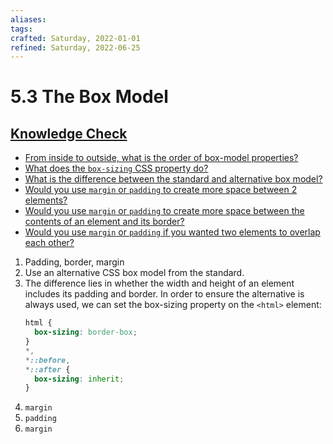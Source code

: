 ```yaml
---
aliases:
tags:
crafted: Saturday, 2022-01-01
refined: Saturday, 2022-06-25
---
```


# 5.3 The Box Model

## [Knowledge Check](https://www.theodinproject.com/paths/foundations/courses/foundations/lessons/the-box-model#knowledge-check)

- [From inside to outside, what is the order of box-model properties?](https://www.theodinproject.com/paths/foundations/courses/foundations/lessons/the-box-model#the-box-model)
- [What does the `box-sizing` CSS property do?](https://developer.mozilla.org/en-US/docs/Learn/CSS/Building_blocks/The_box_model#the_alternative_css_box_model)
- [What is the difference between the standard and alternative box model?](https://developer.mozilla.org/en-US/docs/Learn/CSS/Building_blocks/The_box_model#the_alternative_css_box_model)
- [Would you use `margin` or `padding` to create more space between 2 elements?](https://developer.mozilla.org/en-US/docs/Learn/CSS/Building_blocks/The_box_model#margins_padding_and_borders)
- [Would you use `margin` or `padding` to create more space between the contents of an element and its border?](https://developer.mozilla.org/en-US/docs/Learn/CSS/Building_blocks/The_box_model#margins_padding_and_borders)
- [Would you use `margin` or `padding` if you wanted two elements to overlap each other?](https://developer.mozilla.org/en-US/docs/Learn/CSS/Building_blocks/The_box_model#margins_padding_and_borders)

1. Padding, border, margin
2. Use an alternative CSS box model from the standard.
3. The difference lies in whether the width and height of an element includes its padding and border. In order to ensure the alternative is always used, we can set the box-sizing property on the `<html>` element:
   ```css
   html {
     box-sizing: border-box;
   }
   *,
   *::before,
   *::after {
     box-sizing: inherit;
   }
   ```
4. `margin`
5. `padding`
6. `margin`
